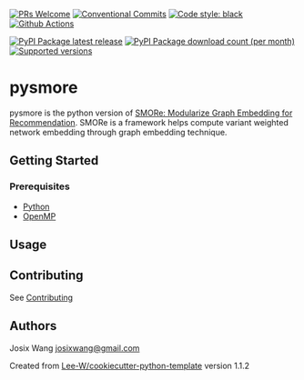 [![PRs Welcome](https://img.shields.io/badge/PRs-welcome-brightgreen.svg?style=flat-square)](http://makeapullrequest.com)
[![Conventional Commits](https://img.shields.io/badge/Conventional%20Commits-1.0.0-yellow.svg?style=flat-square)](https://conventionalcommits.org)
[![Code style: black](https://img.shields.io/badge/code%20style-black-000000.svg)](https://github.com/psf/black)
[![Github Actions](https://github.com/josix/pysmore/actions/workflows/python-check.yaml/badge.svg)](https://github.com/josix/pysmore/wayback-machine-saver/actions/workflows/python-check.yaml)

[![PyPI Package latest release](https://img.shields.io/pypi/v/pysmore.svg?style=flat-square)](https://pypi.org/project/pysmore/)
[![PyPI Package download count (per month)](https://img.shields.io/pypi/dm/pysmore?style=flat-square)](https://pypi.org/project/pysmore/)
[![Supported versions](https://img.shields.io/pypi/pyversions/pysmore.svg?style=flat-square)](https://pypi.org/project/pysmore/)


# pysmore

pysmore is the python version of [SMORe: Modularize Graph Embedding for Recommendation](https://github.com/cnclabs/smore). SMORe is a framework helps compute variant weighted network embedding through graph embedding technique.

## Getting Started

### Prerequisites
* [Python](https://www.python.org/downloads/)
* [OpenMP](https://www.openmp.org/)

## Usage


## Contributing
See [Contributing](contributing.md)

## Authors
Josix Wang <josixwang@gmail.com>


Created from [Lee-W/cookiecutter-python-template](https://github.com/Lee-W/cookiecutter-python-template/tree/1.1.2) version 1.1.2
